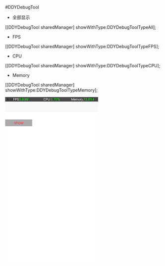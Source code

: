 #DDYDebugTool

* 全部显示

[[DDYDebugTool sharedManager] showWithType:DDYDebugToolTypeAll];

* FPS

[[DDYDebugTool sharedManager] showWithType:DDYDebugToolTypeFPS];

* CPU

[[DDYDebugTool sharedManager] showWithType:DDYDebugToolTypeCPU];

* Memory

[[DDYDebugTool sharedManager] showWithType:DDYDebugToolTypeMemory];



![DDYDebugTool.png](https://github.com/starainDou/DDYDemoImage/blob/master/DDYDebugTool.png)